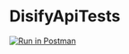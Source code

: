 # DisifyApiTests

[![Run in Postman](https://run.pstmn.io/button.svg)](https://app.getpostman.com/run-collection/a47c536d875d27724021?action=collection%2Fimport)
